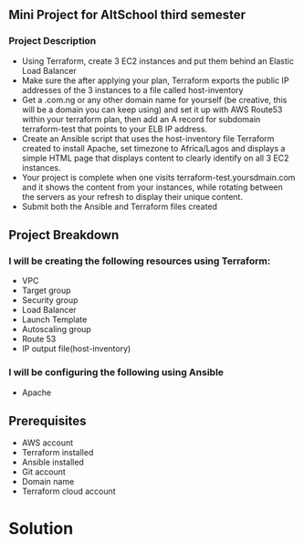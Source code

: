 ## Mini Project for AltSchool third semester
### Project Description
- Using Terraform, create 3 EC2 instances and put them behind an Elastic Load Balancer
- Make sure the after applying your plan, Terraform exports the public IP addresses of the 3 instances to a file called host-inventory
- Get a .com.ng or any other domain name for yourself (be creative, this will be a domain you can keep using) and set it up with AWS Route53 within your  terraform plan, then add an A record for subdomain terraform-test that points to your ELB IP address.
- Create an Ansible script that uses the host-inventory file Terraform created to install Apache, set timezone to Africa/Lagos and displays a simple HTML page that displays content to clearly identify on all 3 EC2 instances.
- Your project is complete when one visits terraform-test.yoursdmain.com and it shows the content from your instances, while rotating between the servers as your refresh to display their unique content.
- Submit both the Ansible and Terraform files created

## Project Breakdown
### I will be creating the following resources using Terraform:
- VPC
- Target group
- Security group
- Load Balancer
- Launch Template
- Autoscaling group
- Route 53
- IP output file(host-inventory)

### I will be configuring the following using Ansible
- Apache

## Prerequisites
- AWS account
- Terraform installed
- Ansible installed
- Git account
- Domain name
- Terraform cloud account

# Solution



